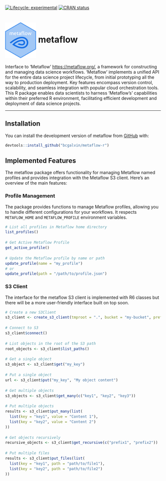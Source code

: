 
<!-- README.md is generated from README.Rmd. Please edit that file -->
<!-- badges: start -->

[![Lifecycle:
experimental](https://img.shields.io/badge/lifecycle-experimental-orange.svg)](https://lifecycle.r-lib.org/articles/stages.html#experimental)
[![CRAN
status](https://www.r-pkg.org/badges/version/metaflow)](https://CRAN.R-project.org/package=metaflow)
<!-- badges: end -->

# <img src="man/figures/logo.png" align="center" width="100" /> metaflow

Interface to ‘Metaflow’ <https://metaflow.org/>, a framework for
constructing and managing data science workflows. ‘Metaflow’ implements
a unified API for the entire data science project lifecycle, from
initial prototyping all the way to production deployment. Key features
encompass version control, scalability, and seamless integration with
popular cloud orchestration tools. This R package enables data
scientists to harness ‘Metaflow’s’ capabilities within their preferred R
environment, facilitating efficient development and deployment of data
science projects.

------------------------------------------------------------------------

## Installation

You can install the development version of metaflow from
[GitHub](https://github.com/) with:

``` r
devtools::install_github("bcgalvin/metaflow-r")
```

## Implemented Features

The metaflow package offers functionality for managing Metaflow named
profiles and provides integration with the Metaflow S3 client. Here’s an
overview of the main features:

### Profile Management

The package provides functions to manage Metaflow profiles, allowing you
to handle different configurations for your workflows. It respects
`METAFLOW_HOME` and `METAFLOW_PROFILE` environment variables.

``` r
# List all profiles in Metaflow home directory
list_profiles()

# Get Active Metaflow Profile
get_active_profile()

# Update the Metaflow profile by name or path
update_profile(name = "my_profile")
# or
update_profile(path = "/path/to/profile.json")
```

### S3 Client

The interface for the metaflow S3 client is implemented with R6 classes
but there will be a more user-friendly interface built on top soon.

``` r
# Create a new S3Client
s3_client <- create_s3_client(tmproot = ".", bucket = "my-bucket", prefix = "my-prefix")

# Connect to S3
s3_client$connect()

# List objects in the root of the S3 path
root_objects <- s3_client$list_paths()

# Get a single object
s3_object <- s3_client$get("my_key")

# Put a single object
url <- s3_client$put("my_key", "My object content")

# Get multiple objects
s3_objects <- s3_client$get_many(c("key1", "key2", "key3"))

# Put multiple objects
results <- s3_client$put_many(list(
  list(key = "key1", value = "Content 1"),
  list(key = "key2", value = "Content 2")
))

# Get objects recursively
recursive_objects <- s3_client$get_recursive(c("prefix1", "prefix2"))

# Put multiple files
results <- s3_client$put_files(list(
  list(key = "key1", path = "path/to/file1"),
  list(key = "key2", path = "path/to/file2")
))
```
